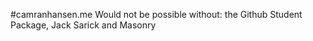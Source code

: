 #camranhansen.me
Would not be possible without: the Github Student Package, Jack Sarick and Masonry
